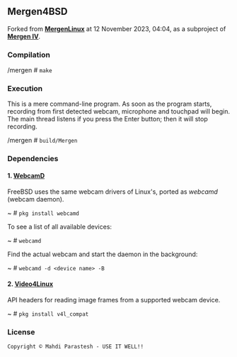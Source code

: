 ## Mergen4BSD

Forked from [**MergenLinux**](https://github.com/fulcrum6378/mergen_linux) at 12 November 2023, 04:04,
as a subproject of [**Mergen IV**](https://github.com/fulcrum6378/mergen_android).

### Compilation

/mergen # `make`

### Execution

This is a mere command-line program. As soon as the program starts,
recording from first detected webcam, microphone and touchpad will begin.
The main thread listens if you press the Enter button; then it will stop recording.

/mergen # `build/Mergen`

### Dependencies

#### 1. [WebcamD](https://github.com/hselasky/webcamd)

FreeBSD uses the same webcam drivers of Linux's, ported as *webcamd* (webcam daemon).

~ \# `pkg install webcamd`

To see a list of all available devices:

~ \# `webcamd`

Find the actual webcam and start the daemon in the background:

~ \# `webcamd -d <device name> -B`

#### 2. [Video4Linux](https://en.wikipedia.org/wiki/Video4Linux)

API headers for reading image frames from a supported webcam device.

~ \# `pkg install v4l_compat`

### License

```
Copyright © Mahdi Parastesh - USE IT WELL!!
```
